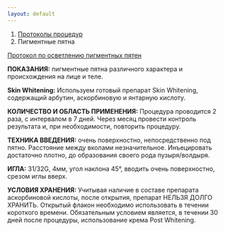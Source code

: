 ```yaml
---
layout: default
---
```


<nav aria-label="breadcrumb">
  <ol class="breadcrumb">
    <li class="breadcrumb-item"><a href="./">Протоколы процедур</a></li>
    <li class="breadcrumb-item active" aria-current="page">Пигментные пятна</li>
  </ol>
</nav>
<div class="list-group">
  <a href="https://disk.yandex.ru/i/mYoodpi6LkJDGw" class="bg-warning text-dark bg-opacity-50 list-group-item list-group-item-action" aria-current="true" target="_blank"><i class="bi bi-film"></i> Протокол по осветлению пигментных пятен</a>

</div>

**ПОКАЗАНИЯ:** пигментные пятна различного характера и происхождения на лице и теле.

**Skin Whitening:**
Используем готовый препарат Skin Whitening, содержащий арбутин, аскорбиновую и янтарную кислоту.

**КОЛИЧЕСТВО И ОБЛАСТЬ ПРИМЕНЕНИЯ:**
Процедура проводится 2 раза, с интервалом в 7 дней. Через месяц провести контроль результата и, при необходимости, повторить процедуру.

**ТЕХНИКА ВВЕДЕНИЯ:**
очень поверхностно, непосредственно под пятно. Расстояние между вколами незначительное. Инъецировать достаточно плотно, до образования своего рода пузыря/волдыря.

**ИГЛА:**
31/32G, 4мм, угол наклона 45°, вводить очень поверхностно, срезом иглы вверх.

**УСЛОВИЯ ХРАНЕНИЯ:**
Учитывая наличие в составе препарата аскорбиновой кислоты, после открытия, препарат НЕЛЬЗЯ ДОЛГО ХРАНИТЬ.
Открытый флакон необходимо использовать в течении короткого времени.
Обязательным условием является, в течении 30 дней после процедуры, использование крема Post Whitening.
